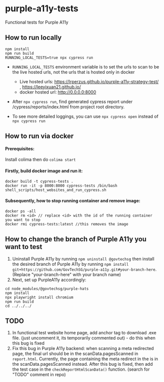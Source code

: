 # purple-a11y-tests
Functional tests for Purple A11y

## How to run locally
```
npm install
npm run build
RUNNING_LOCAL_TESTS=true npx cypress run
```
- `RUNNING_LOCAL_TESTS` environment variable is to set the urls to scan to be the live hosted urls, not the urls that is hosted only in docker
  - Live hosted urls: https://lrperzus.github.io/purple-a11y-strategy-test/ , https://leeyixuan21.github.io/
  - docker hosted url: http://0.0.0.0:8000

- After `npx cypress run`, find generated cypress report under /cypress/reports/index.html from project root directory.  

- To see more detailed loggings, you can use `npx cypress open` instead of `npx cypress run`

## How to run via docker

#### Prerequisites: 
Install colima then do `colima start`

#### Firstly, build docker image and run it:
```
docker build -t cypress-tests .
docker run -it -p 8000:8000 cypress-tests /bin/bash
shell_scripts/host_websites_and_run_cypress.sh
```

#### Subsequently, how to stop running container and remove image:
```
docker ps -all   
docker rm <id> // replace <id> with the id of the running container you want to stop
docker rmi cypress-tests:latest //this removes the image
```




## How to change the branch of Purple A11y you want to test
1) Uninstall Purple A11y by running `npm uninstall @govtechsg` then install the desired branch of Purple A11y by running `npm install git+https://github.com/GovTechSG/purple-a11y.git#your-branch-here`. (Replace "your-branch-here" with your branch name)
2) Next, set up PurpleA11y accordingly:
```
cd node_modules/@govtechsg/purple-hats
npm install
npx playwright install chromium 
npm run build
cd ../../../
```

## TODO
1) In functional test website home page, add anchor tag to download .exe file. (just uncomment it, its temporarily commented out) - do this when this bug is fixed
2) Fix this bug in Purple A11y backend: when scanning a meta redirected page, the final url should be in the scanData.pagesScanned in `report.html`. Currently, the page containing the meta redirect in the <head> is in the scanData.pagesScanned instead. After this bug is fixed, then add the test case in the `checkReportHtmlScanData()` function. (search for "TODO" comment in repo)